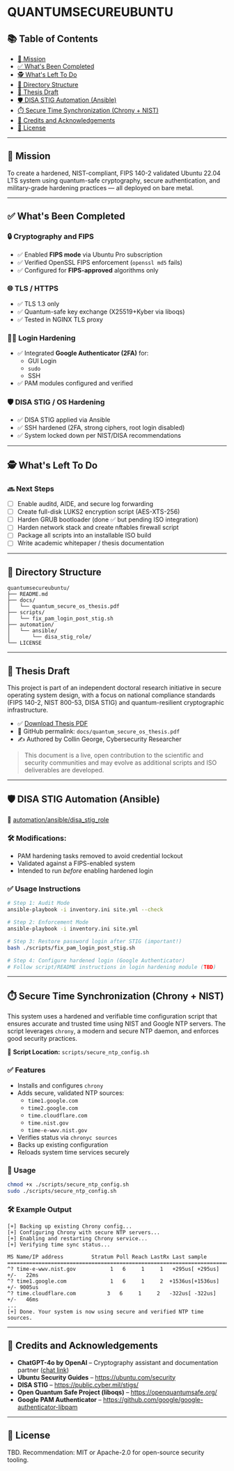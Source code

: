 # QUANTUMSECUREUBUNTU

## 📚 Table of Contents

- [🔐 Mission](#-mission)
- [✅ What's Been Completed](#-whats-been-completed)
- [🕵️ What's Left To Do](#-whats-left-to-do)
- [📁 Directory Structure](#-directory-structure)
- [📄 Thesis Draft](#-thesis-draft)
- [🛡️ DISA STIG Automation (Ansible)](#-disa-stig-automation)
- [⏱️ Secure Time Synchronization (Chrony + NIST)](#-secure-time-synchronization)
- [🧠 Credits and Acknowledgements](#-credits-and-acknowledgements)
- [📜 License](#-license)

---

## 🔐 Mission

To create a hardened, NIST-compliant, FIPS 140-2 validated Ubuntu 22.04 LTS system using quantum-safe cryptography, secure authentication, and military-grade hardening practices — all deployed on bare metal.

---

## ✅ What's Been Completed

### 🔒 Cryptography and FIPS

- ✅ Enabled **FIPS mode** via Ubuntu Pro subscription
- ✅ Verified OpenSSL FIPS enforcement (`openssl md5` fails)
- ✅ Configured for **FIPS-approved** algorithms only

### 🌐 TLS / HTTPS

- ✅ TLS 1.3 only
- ✅ Quantum-safe key exchange (X25519+Kyber via liboqs)
- ✅ Tested in NGINX TLS proxy

### 🧑‍💻 Login Hardening

- ✅ Integrated **Google Authenticator (2FA)** for:
  - GUI Login
  - `sudo`
  - SSH
- ✅ PAM modules configured and verified

### 🛡️ DISA STIG / OS Hardening

- ✅ DISA STIG applied via Ansible
- ✅ SSH hardened (2FA, strong ciphers, root login disabled)
- ✅ System locked down per NIST/DISA recommendations

---

## 🕵️ What's Left To Do

### 🔜 Next Steps

- [ ] Enable auditd, AIDE, and secure log forwarding
- [ ] Create full-disk LUKS2 encryption script (AES-XTS-256)
- [ ] Harden GRUB bootloader (done ✅ but pending ISO integration)
- [ ] Harden network stack and create nftables firewall script
- [ ] Package all scripts into an installable ISO build
- [ ] Write academic whitepaper / thesis documentation

---

## 📁 Directory Structure

```
quantumsecureubuntu/
├── README.md
├── docs/
│   └── quantum_secure_os_thesis.pdf
├── scripts/
│   └── fix_pam_login_post_stig.sh
├── automation/
│   └── ansible/
│       └── disa_stig_role/
└── LICENSE
```

---

## 📄 Thesis Draft

This project is part of an independent doctoral research initiative in secure operating system design, with a focus on national compliance standards (FIPS 140-2, NIST 800-53, DISA STIG) and quantum-resilient cryptographic infrastructure.

- ✅ [Download Thesis PDF](./docs/quantum_secure_os_thesis.pdf)
- 🔗 GitHub permalink: `docs/quantum_secure_os_thesis.pdf`
- ✍️ Authored by Collin George, Cybersecurity Researcher

> This document is a live, open contribution to the scientific and security communities and may evolve as additional scripts and ISO deliverables are developed.

---

## 🛡️ DISA STIG Automation (Ansible)

📁 [automation/ansible/disa_stig_role](./automation/ansible/disa_stig_role)

### 🛠️ Modifications:

- PAM hardening tasks removed to avoid credential lockout
- Validated against a FIPS-enabled system
- Intended to run *before* enabling hardened login

### ✅ Usage Instructions

```bash
# Step 1: Audit Mode
ansible-playbook -i inventory.ini site.yml --check

# Step 2: Enforcement Mode
ansible-playbook -i inventory.ini site.yml

# Step 3: Restore password login after STIG (important!)
bash ./scripts/fix_pam_login_post_stig.sh

# Step 4: Configure hardened login (Google Authenticator)
# Follow script/README instructions in login hardening module (TBD)
```
---

## ⏱️ Secure Time Synchronization (Chrony + NIST)

This system uses a hardened and verifiable time configuration script that ensures accurate and trusted time using NIST and Google NTP servers. The script leverages `chrony`, a modern and secure NTP daemon, and enforces good security practices.

📄 **Script Location:** `scripts/secure_ntp_config.sh`

### ✅ Features

- Installs and configures `chrony`
- Adds secure, validated NTP sources:
  - `time1.google.com`
  - `time2.google.com`
  - `time.cloudflare.com`
  - `time.nist.gov`
  - `time-e-wwv.nist.gov`
- Verifies status via `chronyc sources`
- Backs up existing configuration
- Reloads system time services securely

### 🚀 Usage

```bash
chmod +x ./scripts/secure_ntp_config.sh
sudo ./scripts/secure_ntp_config.sh
```

### 🛠️ Example Output

```text
[+] Backing up existing Chrony config...
[+] Configuring Chrony with secure NTP servers...
[+] Enabling and restarting Chrony service...
[+] Verifying time sync status...

MS Name/IP address         Stratum Poll Reach LastRx Last sample
===============================================================================
^? time-e-wwv.nist.gov           1   6     1     1   +295us[ +295us] +/-   22ms
^? time1.google.com              1   6     1     2  +1536us[+1536us] +/- 9005us
^? time.cloudflare.com          3   6     1     2   -322us[ -322us] +/-   46ms
...
[+] Done. Your system is now using secure and verified NTP time sources.
```
---

## 🧠 Credits and Acknowledgements

- **ChatGPT-4o by OpenAI** – Cryptography assistant and documentation partner ([chat link](https://chat.openai.com/share/684723d0-b094-8000-adbb-33a75f34c238))
- **Ubuntu Security Guides** – https://ubuntu.com/security
- **DISA STIG** – https://public.cyber.mil/stigs/
- **Open Quantum Safe Project (liboqs)** – https://openquantumsafe.org/
- **Google PAM Authenticator** – https://github.com/google/google-authenticator-libpam

---

## 📜 License

TBD. Recommendation: MIT or Apache-2.0 for open-source security tooling.
